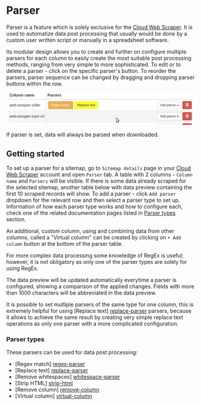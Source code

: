 # Parser

Parser is a feature which is solely exclusive for the [Cloud Web Scraper][cloud]. It is used to automatize data post processing that
usually would be done by a custom user written script or manually in a spreadsheet software. 

Its modular design allows you to create and further on configure multiple parsers for each column to easily create the most suitable post processing methods, 
ranging from very simple to more sophisticated. To edit or to delete a parser - click on the specific parser's button. 
To reorder the parsers, parser sequence can be changed by dragging and dropping parser buttons within the row.

![Fig. 1: Drag and drop to swap parsers][drag-n-drop]

If parser is set, data will always be parsed when downloaded.

## Getting started
 
To set up a parser for a sitemap, go to `Sitemap details` page in your [Cloud Web Scraper][cloud] account and open 
`Parser` tab. A table with 2 columns - `Column name` and `Parsers` will be visible. If there is some data already scraped for the selected sitemap, 
another table below with data preview containing the first 10 scraped records will show. To add a parser - click 
`Add parser` dropdown for the relevant row and then select a parser type to set up. Information of how each parser type works and how to configure each, check one of the related documentation pages listed in [Parser types](#parser-types) section. 

An additional, custom column, using and combining data from other columns, called a "Virtual column" can be created by clicking on `+ Add column` button at the bottom of the parser table.

For more complex data processing some knowledge of RegEx is useful; however, it is not obligatory as only one of the parser types are solely for 
using RegEx.

The data preview will be updated automatically everytime a parser is configured, showing a comparison of the applied changes. 
Fields with more than 1000 characters will be abbreviated in the data preview. 

It is possible to set multiple parsers of the same type for one column, this is extremely helpful for using [Replace text]
[replace-parser] parsers, because it allows to achieve the same result by creating very simple replace text operations as 
only one parser with a more complicated configuration.

### Parser types

These parsers can be used for data post processing:

 * [Regex match] [regex-parser]
 * [Replace text] [replace-parser]
 * [Remove whitespaces] [whitespace-parser]
 * [Strip HTML] [strip-html]
 * [Remove column] [remove-column]
 * [Virtual column] [virtual-column]

 
 [regex-parser]: Parsers/Regex%20parser.md
 [replace-parser]: Parsers/Replace%20parser.md
 [whitespace-parser]: Parsers/Remove%20whitespaces.md
 [strip-html]: Parsers/Strip%20HTML.md
 [remove-column]: Parsers/Remove%20column.md
 [virtual-column]: Parsers/Virtual%20column.md
 [drag-n-drop]: images/parsers/drag-n-drop.gif
 [cloud]: https://cloud.webscraper.io/
 
